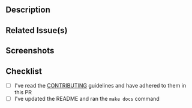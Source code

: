 ## Description

<!-- Describe the big picture of your changes to communicate to the maintainers why we should accept this pull request. -->

## Related Issue(s)

<!--
  If this PR fixes any issues, please link to the issue here.
  - Fixes #<issue_number>
-->

## Screenshots

<!-- Add screenshots of the changes if applicable. -->

## Checklist

- [ ] I've read the [CONTRIBUTING](https://github.com/olimorris/codecompanion.nvim/blob/main/CONTRIBUTING.md) guidelines and have adhered to them in this PR
- [ ] I've updated the README and ran the `make docs` command
